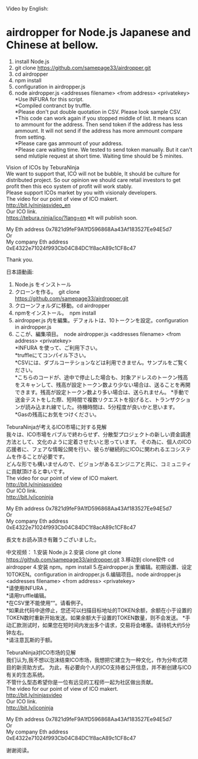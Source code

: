 Video by English: 
# airdropper for Node.js Japanese and Chinese at bellow.
1. install Node.js
2. git clone https://github.com/samepage33/airdropper.git
3. cd airdropper
4. npm install
5. configuration in airdropper.js
6. node airdropper.js \<addresses filename\> \<from address\> \<privatekey\><br />
*Use INFURA for this script.<br />
*Compiled contranct by truffle.<br />
*Please don't put double quotation in CSV. Please look sample CSV.<br />
*This code can work again if you stopped middle of list. It means scan to ammount for the address. Then send token if the address has less ammount. It will not send if the address has more ammount compare from setting.<br />
*Please care gas ammount of your address.<br />
*Please care waiting time. We tested to send token manually. But it can't send mlutiple request at short time. Waiting time should be 5 minites.<br />

Vision of ICOs by TeburaNinja<br />
We want to support that, ICO will not be bubble, It should be culture for distributed project. So our opinion we should care retail investors to get profit then this eco system of profit will work stably.<br />
Please support ICOs market by you with visionaly developers.<br />
The video for our point of view of ICO makert. <br />
http://bit.ly/ninjasvideo_en<br />
Our ICO link.<br />
https://tebura.ninja/ico/?lang=en ※It will publish soon.<br />


My Eth address 0x7821d9feF9A1fD596868Aa43Af183527Ee94E5d7<br />
Or<br />
My company Eth address 0xE4322e71024f993Cb04C84DC1f8acA89c1CF8c47<br />

Thank you.

日本語動画: 
1. Node.js をインストール
2. クローンを作る。　git clone https://github.com/samepage33/airdropper.git
3. クローンフォルダに移動。cd airdropper
4. npmをインストール。　npm install
5. airdropper.js 内を編集。デフォルトは、10トークンを設定。configuration in airdropper.js
6. ここが、編集項目。　node airdropper.js \<addresses filename\> \<from address\> \<privatekey\><br />
*INFURA を使って、ご利用下さい。<br />
*truffleにてコンパイル下さい。<br />
*CSVには、ダブルコーテションなどは利用できません。サンプルをご覧ください。<br />
*こちらのコードが、途中で停止した場合も、対象アドレスのトークン残高をスキャンして、残高が設定トークン数より少ない場合は、送ることを再開できます。残高が設定トークン数より多い場合は、送られません。
*手動で送金テストをした際、短時間で複数リクエストを投げると、トランザクションが読み込まれ線でした。待機時間は、5分程度が良いかと思います。<br />
*Gasの残高にお気をつけください。<br />

TeburaNinjaが考えるICO市場に対する見解<br />
我々は、ICO市場をバブルで終わらせず、分散型プロジェクトの新しい資金調達方法として、文化のように定着させたいと思っています。
その為に、個人のICO応援者に、フェアな情報公開を行い、彼らが継続的にICOに関われるエコシステムを作ることが必要です。<br />
どんな形でも構いませんので、ビジョンがあるエンジニアと共に、コミュニティに貢献頂けると幸いです。<br />
The video for our point of view of ICO makert. <br />
http://bit.ly/ninjasvideo<br />
Our ICO link.<br />
http://bit.ly/iconinja<br />

My Eth address 0x7821d9feF9A1fD596868Aa43Af183527Ee94E5d7<br />
Or<br />
My company Eth address 0xE4322e71024f993Cb04C84DC1f8acA89c1CF8c47<br />

長文をお読み頂き有難うございました。

中文视频：
1.安装 Node.js
2.安装 clone  git clone https://github.com/samepage33/airdropper.git
3.移动到 clone软件 cd airdropper
4.安装 npm。npm install
5.在airdropper.js 里编辑。初期设置、设定10TOKEN。configuration in airdropper.js
6.编辑项目。node airdropper.js \<addresses filename\> \<from address\> \<privatekey\><br />
*请使用INFURA 。<br />
*请用truffle编辑。<br />
*在CSV里不能使用““。请看例子。<br />
*如果此代码中途停止，您还可以扫描目标地址的TOKEN余额，余额在小于设置的TOKEN数时重新开始发送。如果余额大于设置的TOKEN数量，则不会发送。
*手动汇款测试时，如果您在短时间内发出多个请求，交易将会堵塞。请待机大约5分钟左右。 <br />
*请注意瓦斯的于额。<br />



TeburaNinja对ICO市场的见解<br />
我们认为,我不想以泡沫结束ICO市场，我想把它建立为一种文化，作为分布式项目的新资助方式。
为此，有必要向个人的ICO支持者公开信息，并不断创建与ICO有关的生态系统。 <br />
不管什么型态希望你是一位有远见的工程师一起为社区做出贡献。
 <br />The video for our point of view of ICO makert. <br />
http://bit.ly/ninjasvideo<br />
Our ICO link.<br />
http://bit.ly/iconinja<br />

My Eth address 0x7821d9feF9A1fD596868Aa43Af183527Ee94E5d7<br />
Or<br />
My company Eth address 0xE4322e71024f993Cb04C84DC1f8acA89c1CF8c47<br />

谢谢阅读。
